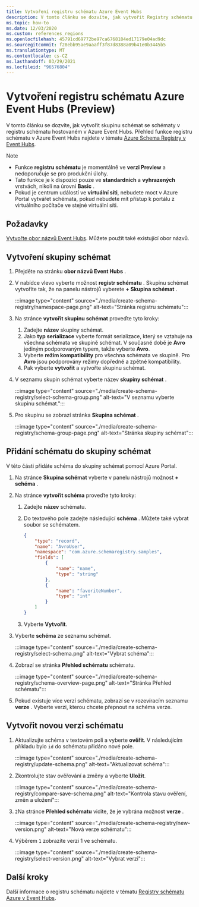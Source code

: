 ```yaml
---
title: Vytvoření registru schématu Azure Event Hubs
description: V tomto článku se dozvíte, jak vytvořit Registry schématu v oboru názvů Azure Event Hubs.
ms.topic: how-to
ms.date: 12/03/2020
ms.custom: references_regions
ms.openlocfilehash: 45791cd69772be97ca6768184ed17179e04ad9dc
ms.sourcegitcommit: f28ebb95ae9aaaff3f87d8388a09b41e0b3445b5
ms.translationtype: MT
ms.contentlocale: cs-CZ
ms.lasthandoff: 03/29/2021
ms.locfileid: "96576804"
---
```

# <a name="create-an-azure-event-hubs-schema-registry-preview"></a>Vytvoření registru schématu Azure Event Hubs (Preview)
V tomto článku se dozvíte, jak vytvořit skupinu schémat se schématy v registru schématu hostovaném v Azure Event Hubs. Přehled funkce registru schématu v Azure Event Hubs najdete v tématu [Azure Schema Registry v Event Hubs](schema-registry-overview.md).

> [!NOTE]
> - Funkce **registru schématu** je momentálně ve **verzi Preview** a nedoporučuje se pro produkční úlohy.
> - Tato funkce je k dispozici pouze ve **standardních** a **vyhrazených** vrstvách, nikoli na úrovni **Basic** .
> - Pokud je centrum událostí ve **virtuální síti**, nebudete moct v Azure Portal vytvářet schémata, pokud nebudete mít přístup k portálu z virtuálního počítače ve stejné virtuální síti. 

## <a name="prerequisites"></a>Požadavky
[Vytvořte obor názvů Event Hubs](event-hubs-create.md#create-an-event-hubs-namespace). Můžete použít také existující obor názvů. 

## <a name="create-a-schema-group"></a>Vytvoření skupiny schémat
1. Přejděte na stránku **obor názvů Event Hubs** . 
1. V nabídce vlevo vyberte možnost **registr schématu** . Skupinu schémat vytvoříte tak, že na panelu nástrojů vyberete **+ Skupina schémat** . 

    :::image type="content" source="./media/create-schema-registry/namespace-page.png" alt-text="Stránka registru schématu":::
1. Na stránce **vytvořit skupinu schémat** proveďte tyto kroky:
    1. Zadejte **název** skupiny schémat.
    1. Jako **typ serializace** vyberte formát serializace, který se vztahuje na všechna schémata ve skupině schémat. V současné době je **Avro** jediným podporovaným typem, takže vyberte **Avro**. 
    1. Vyberte **režim kompatibility** pro všechna schémata ve skupině. Pro **Avro** jsou podporovány režimy dopředné a zpětné kompatibility. 
    1. Pak vyberte **vytvořit** a vytvořte skupinu schémat. 
1. V seznamu skupin schémat vyberte název **skupiny schémat** .

    :::image type="content" source="./media/create-schema-registry/select-schema-group.png" alt-text="V seznamu vyberte skupinu schémat.":::    
1. Pro skupinu se zobrazí stránka **Skupina schémat** .

    :::image type="content" source="./media/create-schema-registry/schema-group-page.png" alt-text="Stránka skupiny schémat":::
    

## <a name="add-a-schema-to-the-schema-group"></a>Přidání schématu do skupiny schémat
V této části přidáte schéma do skupiny schémat pomocí Azure Portal. 

1. Na stránce **Skupina schémat** vyberte v panelu nástrojů možnost **+ schéma** . 
1. Na stránce **vytvořit schéma** proveďte tyto kroky:
    1. Zadejte **název** schématu.
    1. Do textového pole zadejte následující **schéma** . Můžete také vybrat soubor se schématem.
    
        ```json
        {
            "type": "record",
            "name": "AvroUser",
            "namespace": "com.azure.schemaregistry.samples",
            "fields": [
                {
                    "name": "name",
                    "type": "string"
                },
                {
                    "name": "favoriteNumber",
                    "type": "int"
                }
            ]
        }
        ```
    1. Vyberte **Vytvořit**. 
1. Vyberte **schéma** ze seznamu schémat. 

    :::image type="content" source="./media/create-schema-registry/select-schema.png" alt-text="Vybrat schéma":::
1. Zobrazí se stránka **Přehled schématu** schématu. 

    :::image type="content" source="./media/create-schema-registry/schema-overview-page.png" alt-text="Stránka Přehled schématu":::    
1. Pokud existuje více verzí schématu, zobrazí se v rozevíracím seznamu **verze** . Vyberte verzi, kterou chcete přepnout na schéma verze. 

## <a name="create-a-new-version-of-schema"></a>Vytvořit novou verzi schématu

1. Aktualizujte schéma v textovém poli a vyberte **ověřit**. V následujícím příkladu bylo `id` do schématu přidáno nové pole. 

    :::image type="content" source="./media/create-schema-registry/update-schema.png" alt-text="Aktualizovat schéma":::    
    
1. Zkontrolujte stav ověřování a změny a vyberte **Uložit**. 

    :::image type="content" source="./media/create-schema-registry/compare-save-schema.png" alt-text="Kontrola stavu ověření, změn a uložení":::     
1. `2`Na stránce **Přehled schématu** vidíte, že je vybrána možnost **verze** . 

    :::image type="content" source="./media/create-schema-registry/new-version.png" alt-text="Nová verze schématu":::    
1. Výběrem `1` zobrazíte verzi 1 ve schématu. 

    :::image type="content" source="./media/create-schema-registry/select-version.png" alt-text="Vybrat verzi":::    


## <a name="next-steps"></a>Další kroky
Další informace o registru schématu najdete v tématu [Registry schématu Azure v Event Hubs](schema-registry-overview.md).

